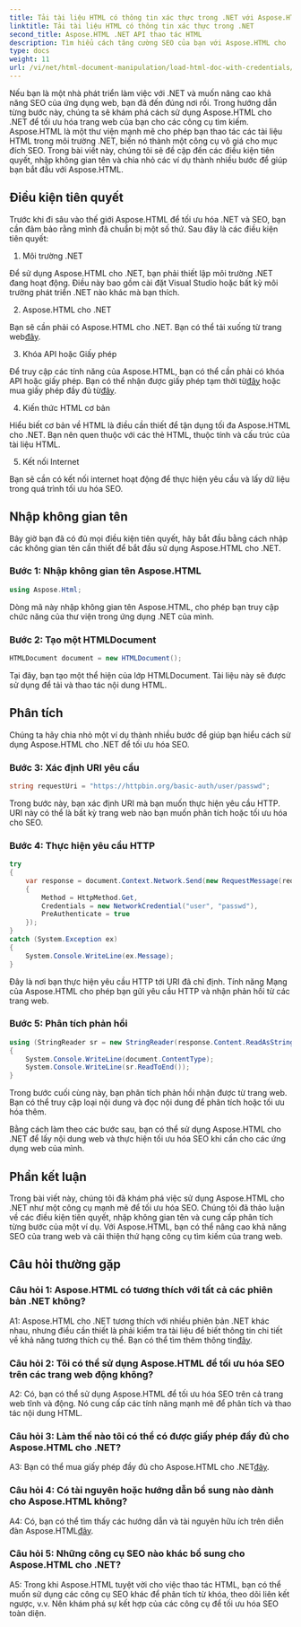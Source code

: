 ```yaml
---
title: Tải tài liệu HTML có thông tin xác thực trong .NET với Aspose.HTML
linktitle: Tải tài liệu HTML có thông tin xác thực trong .NET
second_title: Aspose.HTML .NET API thao tác HTML
description: Tìm hiểu cách tăng cường SEO của bạn với Aspose.HTML cho .NET. Tăng thứ hạng, phân tích nội dung web và tối ưu hóa cho công cụ tìm kiếm.
type: docs
weight: 11
url: /vi/net/html-document-manipulation/load-html-doc-with-credentials/
---
```


Nếu bạn là một nhà phát triển làm việc với .NET và muốn nâng cao khả năng SEO của ứng dụng web, bạn đã đến đúng nơi rồi. Trong hướng dẫn từng bước này, chúng ta sẽ khám phá cách sử dụng Aspose.HTML cho .NET để tối ưu hóa trang web của bạn cho các công cụ tìm kiếm. Aspose.HTML là một thư viện mạnh mẽ cho phép bạn thao tác các tài liệu HTML trong môi trường .NET, biến nó thành một công cụ vô giá cho mục đích SEO. Trong bài viết này, chúng tôi sẽ đề cập đến các điều kiện tiên quyết, nhập không gian tên và chia nhỏ các ví dụ thành nhiều bước để giúp bạn bắt đầu với Aspose.HTML.

## Điều kiện tiên quyết

Trước khi đi sâu vào thế giới Aspose.HTML để tối ưu hóa .NET và SEO, bạn cần đảm bảo rằng mình đã chuẩn bị một số thứ. Sau đây là các điều kiện tiên quyết:

1. Môi trường .NET

Để sử dụng Aspose.HTML cho .NET, bạn phải thiết lập môi trường .NET đang hoạt động. Điều này bao gồm cài đặt Visual Studio hoặc bất kỳ môi trường phát triển .NET nào khác mà bạn thích.

2. Aspose.HTML cho .NET

Bạn sẽ cần phải có Aspose.HTML cho .NET. Bạn có thể tải xuống từ trang web[đây](https://releases.aspose.com/html/net/). 

3. Khóa API hoặc Giấy phép

 Để truy cập các tính năng của Aspose.HTML, bạn có thể cần phải có khóa API hoặc giấy phép. Bạn có thể nhận được giấy phép tạm thời từ[đây](https://purchase.aspose.com/temporary-license/) hoặc mua giấy phép đầy đủ từ[đây](https://purchase.aspose.com/buy).

4. Kiến thức HTML cơ bản

Hiểu biết cơ bản về HTML là điều cần thiết để tận dụng tối đa Aspose.HTML cho .NET. Bạn nên quen thuộc với các thẻ HTML, thuộc tính và cấu trúc của tài liệu HTML.

5. Kết nối Internet

Bạn sẽ cần có kết nối internet hoạt động để thực hiện yêu cầu và lấy dữ liệu trong quá trình tối ưu hóa SEO.

## Nhập không gian tên

Bây giờ bạn đã có đủ mọi điều kiện tiên quyết, hãy bắt đầu bằng cách nhập các không gian tên cần thiết để bắt đầu sử dụng Aspose.HTML cho .NET.

### Bước 1: Nhập không gian tên Aspose.HTML

```csharp
using Aspose.Html;
```

Dòng mã này nhập không gian tên Aspose.HTML, cho phép bạn truy cập chức năng của thư viện trong ứng dụng .NET của mình.

### Bước 2: Tạo một HTMLDocument

```csharp
HTMLDocument document = new HTMLDocument();
```

Tại đây, bạn tạo một thể hiện của lớp HTMLDocument. Tài liệu này sẽ được sử dụng để tải và thao tác nội dung HTML.

## Phân tích

Chúng ta hãy chia nhỏ một ví dụ thành nhiều bước để giúp bạn hiểu cách sử dụng Aspose.HTML cho .NET để tối ưu hóa SEO.

### Bước 3: Xác định URI yêu cầu

```csharp
string requestUri = "https://httpbin.org/basic-auth/user/passwd";
```

Trong bước này, bạn xác định URI mà bạn muốn thực hiện yêu cầu HTTP. URI này có thể là bất kỳ trang web nào bạn muốn phân tích hoặc tối ưu hóa cho SEO.

### Bước 4: Thực hiện yêu cầu HTTP

```csharp
try
{
    var response = document.Context.Network.Send(new RequestMessage(requestUri)
    {
        Method = HttpMethod.Get,
        Credentials = new NetworkCredential("user", "passwd"),
        PreAuthenticate = true
    });
}
catch (System.Exception ex)
{
    System.Console.WriteLine(ex.Message);
}
```

Đây là nơi bạn thực hiện yêu cầu HTTP tới URI đã chỉ định. Tính năng Mạng của Aspose.HTML cho phép bạn gửi yêu cầu HTTP và nhận phản hồi từ các trang web.

### Bước 5: Phân tích phản hồi

```csharp
using (StringReader sr = new StringReader(response.Content.ReadAsString()))
{
    System.Console.WriteLine(document.ContentType);
    System.Console.WriteLine(sr.ReadToEnd());
}
```

Trong bước cuối cùng này, bạn phân tích phản hồi nhận được từ trang web. Bạn có thể truy cập loại nội dung và đọc nội dung để phân tích hoặc tối ưu hóa thêm.

Bằng cách làm theo các bước sau, bạn có thể sử dụng Aspose.HTML cho .NET để lấy nội dung web và thực hiện tối ưu hóa SEO khi cần cho các ứng dụng web của mình.

## Phần kết luận

Trong bài viết này, chúng tôi đã khám phá việc sử dụng Aspose.HTML cho .NET như một công cụ mạnh mẽ để tối ưu hóa SEO. Chúng tôi đã thảo luận về các điều kiện tiên quyết, nhập không gian tên và cung cấp phân tích từng bước của một ví dụ. Với Aspose.HTML, bạn có thể nâng cao khả năng SEO của trang web và cải thiện thứ hạng công cụ tìm kiếm của trang web.

## Câu hỏi thường gặp

### Câu hỏi 1: Aspose.HTML có tương thích với tất cả các phiên bản .NET không?

 A1: Aspose.HTML cho .NET tương thích với nhiều phiên bản .NET khác nhau, nhưng điều cần thiết là phải kiểm tra tài liệu để biết thông tin chi tiết về khả năng tương thích cụ thể. Bạn có thể tìm thêm thông tin[đây](https://reference.aspose.com/html/net/).

### Câu hỏi 2: Tôi có thể sử dụng Aspose.HTML để tối ưu hóa SEO trên các trang web động không?

A2: Có, bạn có thể sử dụng Aspose.HTML để tối ưu hóa SEO trên cả trang web tĩnh và động. Nó cung cấp các tính năng mạnh mẽ để phân tích và thao tác nội dung HTML.

### Câu hỏi 3: Làm thế nào tôi có thể có được giấy phép đầy đủ cho Aspose.HTML cho .NET?

 A3: Bạn có thể mua giấy phép đầy đủ cho Aspose.HTML cho .NET[đây](https://purchase.aspose.com/buy).

### Câu hỏi 4: Có tài nguyên hoặc hướng dẫn bổ sung nào dành cho Aspose.HTML không?

 A4: Có, bạn có thể tìm thấy các hướng dẫn và tài nguyên hữu ích trên diễn đàn Aspose.HTML[đây](https://forum.aspose.com/).

### Câu hỏi 5: Những công cụ SEO nào khác bổ sung cho Aspose.HTML cho .NET?

A5: Trong khi Aspose.HTML tuyệt vời cho việc thao tác HTML, bạn có thể muốn sử dụng các công cụ SEO khác để phân tích từ khóa, theo dõi liên kết ngược, v.v. Nên khám phá sự kết hợp của các công cụ để tối ưu hóa SEO toàn diện.